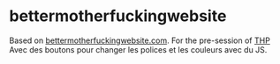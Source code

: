 # bettermotherfuckingwebsite
Based on [bettermotherfuckingwebsite.com](http://bettermotherfuckingwebsite.com/).
For the pre-session of [THP](https://www.thehackingproject.org)
Avec des boutons pour changer les polices et les couleurs avec du JS.
